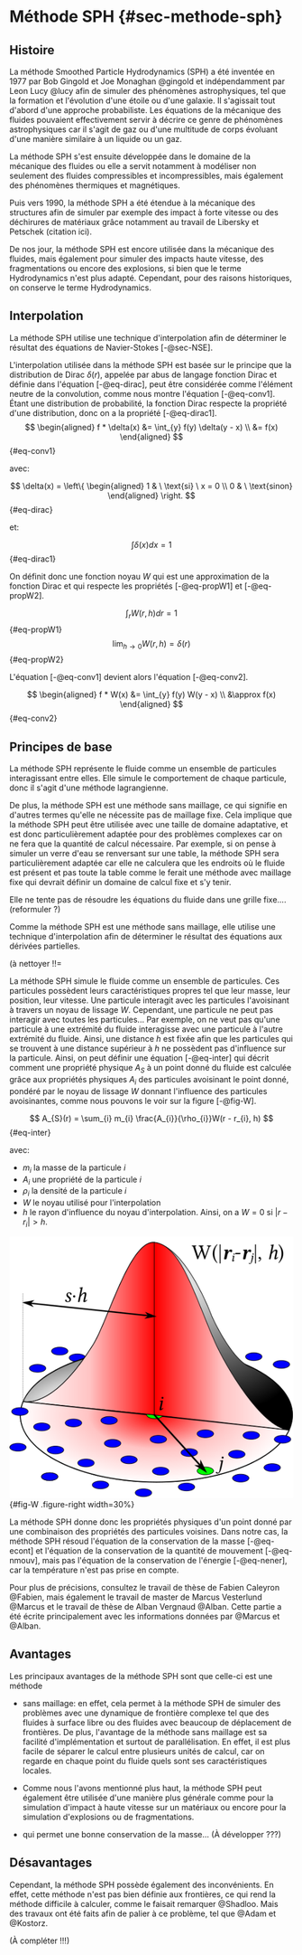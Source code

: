 # Méthode SPH {#sec-methode-sph}

## Histoire

La méthode Smoothed Particle Hydrodynamics (SPH) a été inventée en 1977 par Bob Gingold et Joe Monaghan @gingold et indépendamment par Leon Lucy @lucy afin de simuler des phénomènes astrophysiques, tel que la formation et l'évolution d'une étoile ou d'une galaxie.
Il s'agissait tout d'abord d'une approche probabiliste.
Les équations de la mécanique des fluides pouvaient effectivement servir à décrire ce genre de phénomènes astrophysiques car il s'agit de gaz ou d'une multitude de corps évoluant d'une manière similaire à un liquide ou un gaz.

La méthode SPH s'est ensuite développée dans le domaine de la mécanique des fluides ou elle a servit notamment à modéliser non seulement des fluides compressibles et incompressibles, mais également des phénomènes thermiques et magnétiques.

Puis vers 1990, la méthode SPH a été étendue à la mécanique des structures afin de simuler par exemple des impact à forte vitesse ou des déchirures de matériaux grâce notamment au travail de Libersky et Petschek (citation ici).

De nos jour, la méthode SPH est encore utilisée dans la mécanique des fluides, mais également pour simuler des impacts haute vitesse, des fragmentations ou encore des explosions, si bien que le terme Hydrodynamics n'est plus adapté.
Cependant, pour des raisons historiques, on conserve le terme Hydrodynamics.

## Interpolation

La méthode SPH utilise une technique d'interpolation afin de déterminer le résultat des équations de Navier-Stokes [-@sec-NSE].

L'interpolation utilisée dans la méthode SPH est basée sur le principe que la distribution de Dirac $\delta(r)$, appelée par abus de langage fonction Dirac et définie dans l'équation [-@eq-dirac], peut être considérée comme l'élément neutre de la convolution, comme nous montre l'équation [-@eq-conv1].
Étant une distribution de probabilité, la fonction Dirac respecte la propriété d'une distribution, donc on a la propriété [-@eq-dirac1].
$$
\begin{aligned}
f * \delta(x)
&= \int_{y} f(y) \delta(y - x) \\
&= f(x)
\end{aligned}
$$ {#eq-conv1}

avec:

$$
\delta(x) = \left\{
\begin{aligned}
1 & \ \text{si} \ x = 0 \\
0 & \ \text{sinon}
\end{aligned}
\right.
$$ {#eq-dirac}

et:

$$
\int \delta(x) dx = 1
$$ {#eq-dirac1}

On définit donc une fonction noyau $W$ qui est une approximation de la fonction Dirac et qui respecte les propriétés [-@eq-propW1] et [-@eq-propW2].

$$
\int_{r}W(r, h)dr = 1
$$ {#eq-propW1}
$$
\lim_{h\rightarrow 0} W(r, h) = \delta(r)
$$ {#eq-propW2}

L'équation [-@eq-conv1] devient alors l'équation [-@eq-conv2].

$$
\begin{aligned}
f * W(x)
&= \int_{y} f(y) W(y - x) \\
&\approx f(x)
\end{aligned}
$$ {#eq-conv2}

## Principes de base

La méthode SPH représente le fluide comme un ensemble de particules interagissant entre elles.
Elle simule le comportement de chaque particule, donc il s'agit d'une méthode lagrangienne.

De plus, la méthode SPH est une méthode sans maillage, ce qui signifie en d'autres termes qu'elle ne nécessite pas de maillage fixe.
Cela implique que la méthode SPH peut être utilisée avec une taille de domaine adaptative, et est donc particulièrement adaptée pour des problèmes complexes car on ne fera que la quantité de calcul nécessaire.
Par exemple, si on pense à simuler un verre d'eau se renversant sur une table, la méthode SPH sera particulièrement adaptée car elle ne calculera que les endroits où le fluide est présent et pas toute la table comme le ferait une méthode avec maillage fixe qui devrait définir un domaine de calcul fixe et s'y tenir.

Elle ne tente pas de résoudre les équations du fluide dans une grille fixe.... (reformuler ?)

Comme la méthode SPH est une méthode sans maillage, elle utilise une technique d'interpolation afin de déterminer le résultat des équations aux dérivées partielles.

(à nettoyer !!=

La méthode SPH simule le fluide comme un ensemble de particules.
Ces particules possèdent leurs caractéristiques propres tel que leur masse, leur position, leur vitesse.
Une particule interagit avec les particules l'avoisinant à travers un noyau de lissage $W$.
Cependant, une particule ne peut pas interagir avec toutes les particules...
Par exemple, on ne veut pas qu'une particule à une extrémité du fluide interagisse avec une particule à l'autre extrémité du fluide.
Ainsi, une distance $h$ est fixée afin que les particules qui se trouvent à une distance supérieur à $h$ ne possèdent pas d'influence sur la particule.
Ainsi, on peut définir une équation [-@eq-inter] qui décrit comment une propriété physique $A_{S}$ à un point donné du fluide est calculée grâce aux propriétés physiques $A_{i}$ des particules avoisinant le point donné, pondéré par le noyau de lissage $W$ donnant l'influence des particules avoisinantes, comme nous pouvons le voir sur la figure [-@fig-W].

$$
A_{S}(r) = \sum_{i} m_{i} \frac{A_{i}}{\rho_{i}}W(r - r_{i}, h)
$$ {#eq-inter}

avec:

- $m_{i}$ la masse de la particule $i$
- $A_{i}$ une propriété de la particule $i$
- $\rho_{i}$ la densité de la particule $i$
- $W$ le noyau utilisé pour l'interpolation
- $h$ le rayon d'influence du noyau d'interpolation. Ainsi, on a $W = 0$ si $|r - r_{i}| > h$.

![créée par @W](../images/W.png){#fig-W .figure-right width=30%}

La méthode SPH donne donc les propriétés physiques d'un point donné par une combinaison des propriétés des particules voisines.
Dans notre cas, la méthode SPH résoud l'équation de la conservation de la masse [-@eq-econt] et l'équation de la conservation de la quantité de mouvement [-@eq-nmouv], mais pas l'équation de la conservation de l'énergie [-@eq-nener], car la température n'est pas prise en compte.

Pour plus de précisions, consultez le travail de thèse de Fabien Caleyron @Fabien, mais également le travail de master de Marcus Vesterlund @Marcus et le travail de thèse de Alban Vergnaud @Alban.
Cette partie a été écrite principalement avec les informations données par @Marcus et @Alban.

## Avantages

Les principaux avantages de la méthode SPH sont que celle-ci est une méthode

- sans maillage: en effet, cela permet à la méthode SPH de simuler des problèmes avec une dynamique de frontière complexe tel que des fluides à surface libre ou des fluides avec beaucoup de déplacement de frontières.
  De plus, l'avantage de la méthode sans maillage est sa facilité d'implémentation et surtout de parallélisation.
  En effet, il est plus facile de séparer le calcul entre plusieurs unités de calcul, car on regarde en chaque point du fluide quels sont ses caractéristiques locales.

- Comme nous l'avons mentionné plus haut, la méthode SPH peut également être utilisée d'une manière plus générale comme pour la simulation d'impact à haute vitesse sur un matériaux ou encore pour la simulation d'explosions ou de fragmentations.

- qui permet une bonne conservation de la masse... (À développer ???)


## Désavantages

Cependant, la méthode SPH possède également des inconvénients.
En effet, cette méthode n'est pas bien définie aux frontières, ce qui rend la méthode difficile à calculer, comme le faisait remarquer @Shadloo.
Mais des travaux ont été faits afin de palier à ce problème, tel que @Adam et @Kostorz.

(À compléter !!!)


